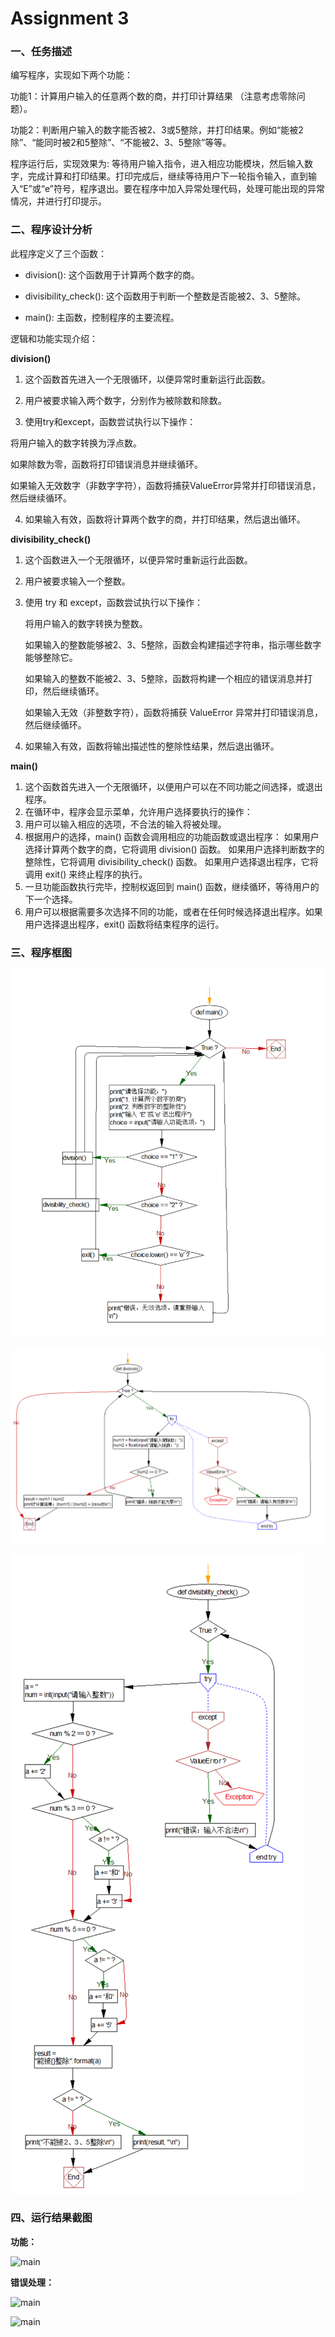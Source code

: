 ﻿# Assignment 3

### **一、任务描述**
编写程序，实现如下两个功能：

功能1：计算用户输入的任意两个数的商，并打印计算结果 （注意考虑零除问题）。

功能2：判断用户输入的数字能否被2、3或5整除，并打印结果。例如“能被2除”、“能同时被2和5整除”、“不能被2、3、5整除”等等。

程序运行后，实现效果为: 等待用户输入指令，进入相应功能模块，然后输入数字，完成计算和打印结果。打印完成后，继续等待用户下一轮指令输入，直到输入“E”或“e”符号，程序退出。要在程序中加入异常处理代码，处理可能出现的异常情况，并进行打印提示。
### **二、程序设计分析**
此程序定义了三个函数：

- division(): 这个函数用于计算两个数字的商。

- divisibility\_check(): 这个函数用于判断一个整数是否能被2、3、5整除。

- main(): 主函数，控制程序的主要流程。

  

逻辑和功能实现介绍：

**division()**

1. 这个函数首先进入一个无限循环，以便异常时重新运行此函数。

2. 用户被要求输入两个数字，分别作为被除数和除数。

3. 使用try和except，函数尝试执行以下操作：

  将用户输入的数字转换为浮点数。

  如果除数为零，函数将打印错误消息并继续循环。

  如果输入无效数字（非数字字符），函数将捕获ValueError异常并打印错误消息，然后继续循环。

4. 如果输入有效，函数将计算两个数字的商，并打印结果，然后退出循环。

**divisibility\_check()**

1. 这个函数进入一个无限循环，以便异常时重新运行此函数。
2. 用户被要求输入一个整数。
3. 使用 try 和 except，函数尝试执行以下操作：

   将用户输入的数字转换为整数。

   如果输入的整数能够被2、3、5整除，函数会构建描述字符串，指示哪些数字能够整除它。

   如果输入的整数不能被2、3、5整除，函数将构建一个相应的错误消息并打印，然后继续循环。

   如果输入无效（非整数字符），函数将捕获 ValueError 异常并打印错误消息，然后继续循环。

4. 如果输入有效，函数将输出描述性的整除性结果，然后退出循环。

**main()**

1. 这个函数首先进入一个无限循环，以便用户可以在不同功能之间选择，或退出程序。
2. 在循环中，程序会显示菜单，允许用户选择要执行的操作：
3. 用户可以输入相应的选项，不合法的输入将被处理。
4. 根据用户的选择，main() 函数会调用相应的功能函数或退出程序：
   如果用户选择计算两个数字的商，它将调用 division() 函数。
   如果用户选择判断数字的整除性，它将调用 divisibility\_check() 函数。
   如果用户选择退出程序，它将调用 exit() 来终止程序的执行。
5. 一旦功能函数执行完毕，控制权返回到 main() 函数，继续循环，等待用户的下一个选择。
6. 用户可以根据需要多次选择不同的功能，或者在任何时候选择退出程序。如果用户选择退出程序，exit() 函数将结束程序的运行。
### **三、程序框图**
![main](https://github.com/livvta/Python_EDU/blob/main/Assignment_%233_%E5%88%86%E6%94%AF%E5%92%8C%E5%BE%AA%E7%8E%AF/IMG/main.png)

![main](https://github.com/livvta/Python_EDU/blob/main/Assignment_%233_%E5%88%86%E6%94%AF%E5%92%8C%E5%BE%AA%E7%8E%AF/IMG/division.png)

![main](https://github.com/livvta/Python_EDU/blob/main/Assignment_%233_%E5%88%86%E6%94%AF%E5%92%8C%E5%BE%AA%E7%8E%AF/IMG/divisibi_check.png)


### **四、运行结果截图**
**功能：**

![main](https://github.com/livvta/Python_EDU/blob/main/Assignment_%233_%E5%88%86%E6%94%AF%E5%92%8C%E5%BE%AA%E7%8E%AF/IMG/Aspose.Words.d82f176a-6c7d-4aa2-96e2-77f2d5922f93.004.png)

**错误处理：**

![main](https://github.com/livvta/Python_EDU/blob/main/Assignment_%233_%E5%88%86%E6%94%AF%E5%92%8C%E5%BE%AA%E7%8E%AF/IMG/Aspose.Words.d82f176a-6c7d-4aa2-96e2-77f2d5922f93.005.png)

![main](https://github.com/livvta/Python_EDU/blob/main/Assignment_%233_%E5%88%86%E6%94%AF%E5%92%8C%E5%BE%AA%E7%8E%AF/IMG/Aspose.Words.d82f176a-6c7d-4aa2-96e2-77f2d5922f93.006.png)
